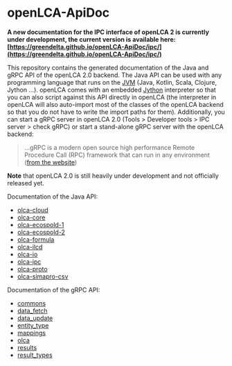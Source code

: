 # openLCA-ApiDoc

__A new documentation for the IPC interface of openLCA 2 is currently under development, the current version is available here: [https://greendelta.github.io/openLCA-ApiDoc/ipc/](https://greendelta.github.io/openLCA-ApiDoc/ipc/)__

This repository contains the generated documentation of the Java and gRPC API of
the openLCA 2.0 backend. The Java API can be used with any programming language
that runs on the [JVM](https://adoptopenjdk.net/) (Java, Kotlin, Scala, Clojure,
Jython ...). openLCA comes with an embedded [Jython](https://www.jython.org/)
interpreter so that you can also script against this API directly in openLCA
(the interpreter in openLCA will also auto-import most of the classes of the
openLCA backend so that you do not have to write the import paths for them).
Additionally, you can start a gRPC server in openLCA 2.0 (Tools > Developer
tools > IPC server > check gRPC) or start a stand-alone gRPC server with the
openLCA backend:

> ...gRPC is a modern open source high performance Remote Procedure Call (RPC)
> framework that can run in any environment
> ([from the website](https://grpc.io/))

**Note** that openLCA 2.0 is still heavily under development and not officially
released yet.

Documentation of the Java API:

* [olca-cloud](https://greendelta.github.io/openLCA-ApiDoc/java/olca-cloud)
* [olca-core](https://greendelta.github.io/openLCA-ApiDoc/java/olca-core)
* [olca-ecospold-1](https://greendelta.github.io/openLCA-ApiDoc/java/olca-ecospold-1)
* [olca-ecospold-2](https://greendelta.github.io/openLCA-ApiDoc/java/olca-ecospold-2)
* [olca-formula](https://greendelta.github.io/openLCA-ApiDoc/java/olca-formula)
* [olca-ilcd](https://greendelta.github.io/openLCA-ApiDoc/java/olca-ilcd)
* [olca-io](https://greendelta.github.io/openLCA-ApiDoc/java/olca-io)
* [olca-ipc](https://greendelta.github.io/openLCA-ApiDoc/java/olca-ipc)
* [olca-proto](https://greendelta.github.io/openLCA-ApiDoc/java/olca-proto)
* [olca-simapro-csv](https://greendelta.github.io/openLCA-ApiDoc/java/olca-simapro-csv)

Documentation of the gRPC API:

* [commons](https://greendelta.github.io/openLCA-ApiDoc/grpc/commons.html)
* [data_fetch](https://greendelta.github.io/openLCA-ApiDoc/grpc/data_fetch.html)
* [data_update](https://greendelta.github.io/openLCA-ApiDoc/grpc/data_update.html)
* [entity_type](https://greendelta.github.io/openLCA-ApiDoc/grpc/entity_type.html)
* [mappings](https://greendelta.github.io/openLCA-ApiDoc/grpc/mappings.html)
* [olca](https://greendelta.github.io/openLCA-ApiDoc/grpc/olca.html)
* [results](https://greendelta.github.io/openLCA-ApiDoc/grpc/results.html)
* [result_types](https://greendelta.github.io/openLCA-ApiDoc/grpc/result_types.html)